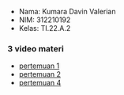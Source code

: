 - Nama: Kumara Davin Valerian
- NIM: 312210192
- Kelas: TI.22.A.2

### 3 video materi
- [pertemuan 1](https://youtu.be/CnSOOAYQ5HE)
- [pertemuan 2](https://youtu.be/6eWSgidzWD4)
- [pertemuan 4](https://youtu.be/oJpvvBI3Q-Y)